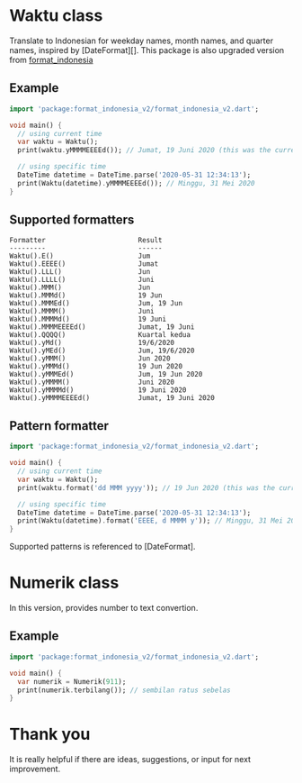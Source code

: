 # Waktu class

Translate to Indonesian for weekday names, month names, and quarter names, inspired by [DateFormat][].
This package is also upgraded version from [format_indonesia](https://pub.dev/packages/format_indonesia)

## Example

```dart
import 'package:format_indonesia_v2/format_indonesia_v2.dart';

void main() {
  // using current time
  var waktu = Waktu();
  print(waktu.yMMMMEEEEd()); // Jumat, 19 Juni 2020 (this was the current time when development)

  // using specific time
  DateTime datetime = DateTime.parse('2020-05-31 12:34:13');
  print(Waktu(datetime).yMMMMEEEEd()); // Minggu, 31 Mei 2020
}
```

## Supported formatters

```
Formatter                       Result
---------                       ------
Waktu().E()                     Jum
Waktu().EEEE()                  Jumat
Waktu().LLL()                   Jun
Waktu().LLLL()                  Juni
Waktu().MMM()                   Jun
Waktu().MMMd()                  19 Jun
Waktu().MMMEd()                 Jum, 19 Jun
Waktu().MMMM()                  Juni
Waktu().MMMMd()                 19 Juni
Waktu().MMMMEEEEd()             Jumat, 19 Juni
Waktu().QQQQ()                  Kuartal kedua
Waktu().yMd()                   19/6/2020
Waktu().yMEd()                  Jum, 19/6/2020
Waktu().yMMM()                  Jun 2020
Waktu().yMMMd()                 19 Jun 2020
Waktu().yMMMEd()                Jum, 19 Jun 2020
Waktu().yMMMM()                 Juni 2020
Waktu().yMMMMd()                19 Juni 2020
Waktu().yMMMMEEEEd()            Jumat, 19 Juni 2020
```

## Pattern formatter

```dart
import 'package:format_indonesia_v2/format_indonesia_v2.dart';

void main() {
  // using current time
  var waktu = Waktu();
  print(waktu.format('dd MMM yyyy')); // 19 Jun 2020 (this was the current time when development)

  // using specific time
  DateTime datetime = DateTime.parse('2020-05-31 12:34:13');
  print(Waktu(datetime).format('EEEE, d MMMM y')); // Minggu, 31 Mei 2020
}
```

Supported patterns is referenced to [DateFormat].

# Numerik class

In this version, provides number to text convertion.

## Example

```dart
import 'package:format_indonesia_v2/format_indonesia_v2.dart';

void main() {
  var numerik = Numerik(911);
  print(numerik.terbilang()); // sembilan ratus sebelas
}
```

# Thank you

It is really helpful if there are ideas, suggestions, or input for next improvement.
